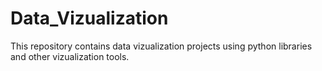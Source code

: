 # Data_Vizualization

This repository contains data vizualization projects using python libraries and other vizualization tools.
